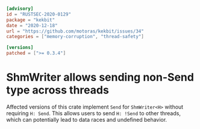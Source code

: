 ```toml
[advisory]
id = "RUSTSEC-2020-0129"
package = "kekbit"
date = "2020-12-18"
url = "https://github.com/motoras/kekbit/issues/34"
categories = ["memory-corruption", "thread-safety"]

[versions]
patched = [">= 0.3.4"]
```

# ShmWriter allows sending non-Send type across threads

Affected versions of this crate implement `Send` for `ShmWriter<H>` without requiring `H: Send`. This allows users to send `H: !Send` to other threads, which can potentially lead to data races and undefined behavior.
